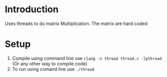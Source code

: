 # Introduction
Uses threads to do matrix Multiplication. The matrix are hard coded

# Setup
1. Compile using command line use ``clang -o thread thread.c -lpthread`` (Or any other way to compile code)
2. To run using comand line use ``./thread``
